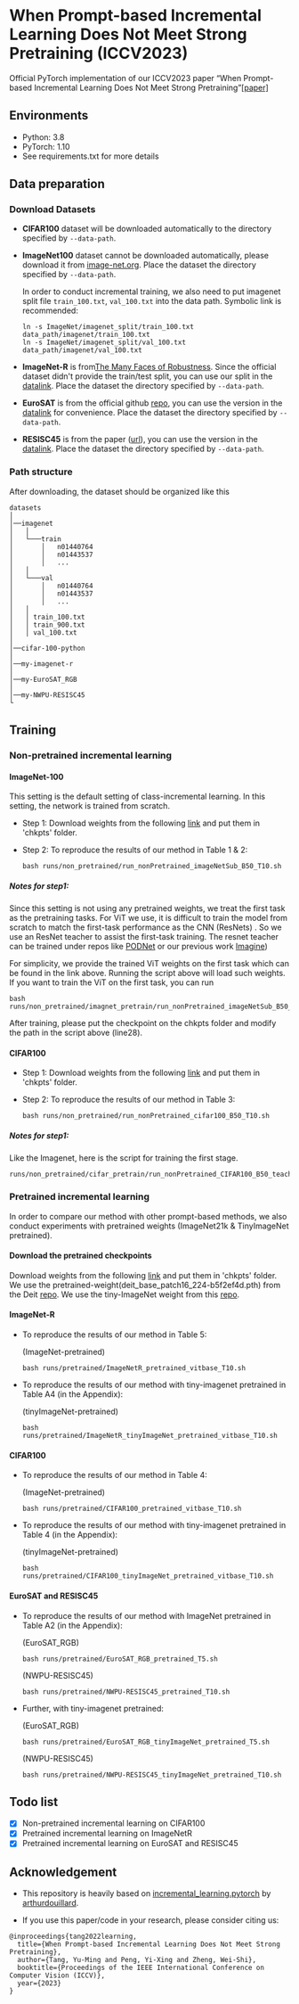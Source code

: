 # When Prompt-based Incremental Learning Does Not Meet Strong Pretraining (ICCV2023)

Official PyTorch implementation of our ICCV2023 paper “When Prompt-based Incremental Learning Does Not Meet Strong
Pretraining”[[paper]](https://arxiv.org/abs/2308.10445)

## Environments

- Python: 3.8
- PyTorch: 1.10
- See requirements.txt for more details

## Data preparation

### Download Datasets

- **CIFAR100** dataset will be downloaded automatically to the directory specified by `--data-path`.

- **ImageNet100** dataset cannot be downloaded automatically, please download it
  from [image-net.org](https://image-net.org/download.php).
  Place the dataset the directory specified by `--data-path`.

  In order to conduct incremental training, we also need to put imagenet split file `train_100.txt`, `val_100.txt` into
  the data path. Symbolic link is recommended:
  ```
  ln -s ImageNet/imagenet_split/train_100.txt data_path/imagenet/train_100.txt
  ln -s ImageNet/imagenet_split/val_100.txt data_path/imagenet/val_100.txt
  ```
 
- **ImageNet-R** is from[The Many Faces of Robustness](https://github.com/hendrycks/imagenet-r?tab=readme-ov-file). 
  Since the official dataset didn't provide the train/test split, you can use our split in the [datalink](https://drive.google.com/drive/folders/18GdcsKIxx2MdbdjjblHXE3nqXXgjIiew?usp=drive_link).
  Place the dataset the directory specified by `--data-path`.
  
- **EuroSAT** is from the official github [repo](https://github.com/phelber/EuroSAT), you can use the version in the [datalink](https://drive.google.com/drive/folders/18GdcsKIxx2MdbdjjblHXE3nqXXgjIiew?usp=drive_link) for convenience.
  Place the dataset the directory specified by `--data-path`.

- **RESISC45** is from the paper ([url](https://arxiv.org/abs/1703.00121)), you can use the version in the [datalink](https://drive.google.com/drive/folders/18GdcsKIxx2MdbdjjblHXE3nqXXgjIiew?usp=drive_link). Place the dataset the directory specified by `--data-path`.

### Path structure

After downloading, the dataset should be organized like this

```
datasets
│  
│──imagenet
│   │
│   └───train
│       │   n01440764
│       │   n01443537 
│       │   ...
│   │
│   └───val
│       │   n01440764
│       │   n01443537
│       │   ...
│   │   
│   │ train_100.txt
│   │ train_900.txt
│   │ val_100.txt 
│
│──cifar-100-python
│ 
│──my-imagenet-r 
│ 
│──my-EuroSAT_RGB
│ 
│──my-NWPU-RESISC45
└
```

## Training

### Non-pretrained incremental learning

#### ImageNet-100
This setting is the default setting of class-incremental learning.
In this setting, the network is trained from scratch.

- Step 1:
Download weights from the following
[link](https://drive.google.com/drive/folders/1DRpbNpkJ2lwIPtO_PF-mFV_kKIYKeHgt?usp=drive_link) and put them in 'chkpts'
folder.

- Step 2:
  To reproduce the results of our method in Table 1 & 2:

  ```
  bash runs/non_pretrained/run_nonPretrained_imageNetSub_B50_T10.sh
  ```

##### Notes for step1:
Since this setting is not using any pretrained weights, we treat the first task as the pretraining tasks.
For ViT we use, it is difficult to train the model from scratch to match the first-task performance as the CNN (ResNets)
. 
So we use an ResNet teacher to assist the first-task training. 
The resnet teacher can be trained under repos like
[PODNet](https://github.com/arthurdouillard/incremental_learning.pytorch) or our previous work
[Imagine](https://github.com/TOM-tym/Learn-to-Imagine))

For simplicity, we provide the trained ViT weights on the first task which can be found in the link above.
Running the script above will load such weights.
If you want to train the ViT on the first task, you can run
```
bash runs/non_pretrained/imagnet_pretrain/run_nonPretrained_imageNetSub_B50_teacher.sh
```
After training, please put the checkpoint on the chkpts folder and modify the path in the script above (line28).

#### CIFAR100

- Step 1:
Download weights from the following
[link](https://drive.google.com/drive/folders/1DRpbNpkJ2lwIPtO_PF-mFV_kKIYKeHgt?usp=drive_link) and put them in 'chkpts'
folder.

- Step 2:
  To reproduce the results of our method in Table 3:

  ```
  bash runs/non_pretrained/run_nonPretrained_cifar100_B50_T10.sh
  ```
##### Notes for step1:
Like the Imagenet, here is the script for training the first stage.
  ```
  runs/non_pretrained/cifar_pretrain/run_nonPretrained_CIFAR100_B50_teacher.sh
  ```

### Pretrained incremental learning
In order to compare our method with other prompt-based methods, we also conduct experiments with pretrained weights
(ImageNet21k & TinyImageNet pretrained).
#### Download the pretrained checkpoints
Download weights from the following
[link](https://drive.google.com/drive/folders/1DRpbNpkJ2lwIPtO_PF-mFV_kKIYKeHgt?usp=drive_link) and put them in 'chkpts'
folder.
We use the pretrained-weight(deit_base_patch16_224-b5f2ef4d.pth) from the Deit [repo](https://github.com/facebookresearch/deit).
We use the tiny-ImageNet weight from this [repo](https://github.com/ehuynh1106/TinyImageNet-Transformers).
#### ImageNet-R
- To reproduce the results of our method in Table 5:
  
  (ImageNet-pretrained)
  ```
  bash runs/pretrained/ImageNetR_pretrained_vitbase_T10.sh
  ```
- To reproduce the results of our method with tiny-imagenet pretrained in Table A4 (in the Appendix):
  
  (tinyImageNet-pretrained)
  ```
  bash runs/pretrained/ImageNetR_tinyImageNet_pretrained_vitbase_T10.sh
  ```
 
#### CIFAR100

- To reproduce the results of our method in Table 4:

  (ImageNet-pretrained)
  ```
  bash runs/pretrained/CIFAR100_pretrained_vitbase_T10.sh
  ```
- To reproduce the results of our method with tiny-imagenet pretrained in Table 4 (in the Appendix):

  (tinyImageNet-pretrained)
  ```
  bash runs/pretrained/CIFAR100_tinyImageNet_pretrained_vitbase_T10.sh
  ```

#### EuroSAT and RESISC45
- To reproduce the results of our method with ImageNet pretrained in Table A2 (in the Appendix):

  (EuroSAT_RGB)
  ```
  bash runs/pretrained/EuroSAT_RGB_pretrained_T5.sh
  ```
  
  (NWPU-RESISC45)
  ```
  bash runs/pretrained/NWPU-RESISC45_pretrained_T10.sh
  ```
  
- Further, with tiny-imagenet pretrained:

  (EuroSAT_RGB)
  ```
  bash runs/pretrained/EuroSAT_RGB_tinyImageNet_pretrained_T5.sh
  ```
  
  (NWPU-RESISC45)
  ```
  bash runs/pretrained/NWPU-RESISC45_tinyImageNet_pretrained_T10.sh
  ```
  
## Todo list

-[X] Non-pretrained incremental learning on CIFAR100
-[X] Pretrained incremental learning on ImageNetR
-[X] Pretrained incremental learning on EuroSAT and RESISC45

## Acknowledgement

- This repository is heavily based
  on [incremental_learning.pytorch](https://github.com/arthurdouillard/incremental_learning.pytorch)
  by [arthurdouillard](https://github.com/arthurdouillard).


- If you use this paper/code in your research, please consider citing us:

```
@inproceedings{tang2022learning,
  title={When Prompt-based Incremental Learning Does Not Meet Strong Pretraining},
  author={Tang, Yu-Ming and Peng, Yi-Xing and Zheng, Wei-Shi},
  booktitle={Proceedings of the IEEE International Conference on Computer Vision (ICCV)},
  year={2023}
}
```